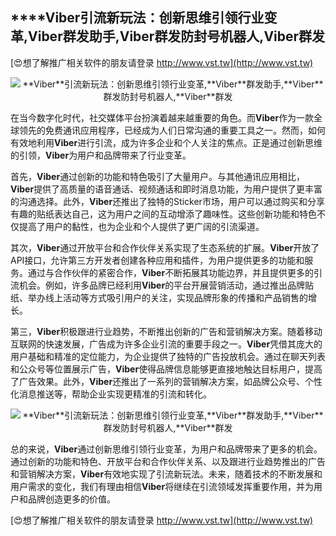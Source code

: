 ## ****Viber**引流新玩法：创新思维引领行业变革,**Viber**群发助手,**Viber**群发防封号机器人,**Viber**群发**

[😍想了解推广相关软件的朋友请登录 http://www.vst.tw](http://www.vst.tw)

 <center><img src="https://vst.tw/MP4/tuiguang/png/5.png" alt="**Viber**引流新玩法：创新思维引领行业变革,**Viber**群发助手,**Viber**群发防封号机器人,**Viber**群发"></center>

在当今数字化时代，社交媒体平台扮演着越来越重要的角色。而**Viber**作为一款全球领先的免费通讯应用程序，已经成为人们日常沟通的重要工具之一。然而，如何有效地利用**Viber**进行引流，成为许多企业和个人关注的焦点。正是通过创新思维的引领，**Viber**为用户和品牌带来了行业变革。

首先，**Viber**通过创新的功能和特色吸引了大量用户。与其他通讯应用相比，**Viber**提供了高质量的语音通话、视频通话和即时消息功能，为用户提供了更丰富的沟通选择。此外，**Viber**还推出了独特的Sticker市场，用户可以通过购买和分享有趣的贴纸表达自己，这为用户之间的互动增添了趣味性。这些创新功能和特色不仅提高了用户的黏性，也为企业和个人提供了更广阔的引流渠道。

其次，**Viber**通过开放平台和合作伙伴关系实现了生态系统的扩展。**Viber**开放了API接口，允许第三方开发者创建各种应用和插件，为用户提供更多的功能和服务。通过与合作伙伴的紧密合作，**Viber**不断拓展其功能边界，并且提供更多的引流机会。例如，许多品牌已经利用**Viber**的平台开展营销活动，通过推出品牌贴纸、举办线上活动等方式吸引用户的关注，实现品牌形象的传播和产品销售的增长。

第三，**Viber**积极跟进行业趋势，不断推出创新的广告和营销解决方案。随着移动互联网的快速发展，广告成为许多企业引流的重要手段之一。**Viber**凭借其庞大的用户基础和精准的定位能力，为企业提供了独特的广告投放机会。通过在聊天列表和公众号等位置展示广告，**Viber**使得品牌信息能够更直接地触达目标用户，提高了广告效果。此外，**Viber**还推出了一系列的营销解决方案，如品牌公众号、个性化消息推送等，帮助企业实现更精准的引流和转化。

 <center><img src="https://vst.tw/MP4/tuiguang/png/4.png" alt="**Viber**引流新玩法：创新思维引领行业变革,**Viber**群发助手,**Viber**群发防封号机器人,**Viber**群发"></center>

总的来说，**Viber**通过创新思维引领行业变革，为用户和品牌带来了更多的机会。通过创新的功能和特色、开放平台和合作伙伴关系、以及跟进行业趋势推出的广告和营销解决方案，**Viber**有效地实现了引流新玩法。未来，随着技术的不断发展和用户需求的变化，我们有理由相信**Viber**将继续在引流领域发挥重要作用，并为用户和品牌创造更多的价值。

[😍想了解推广相关软件的朋友请登录 http://www.vst.tw](http://www.vst.tw)



